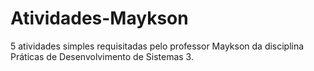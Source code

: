 # Atividades-Maykson
5 atividades simples requisitadas pelo professor Maykson da disciplina Práticas de Desenvolvimento de Sistemas 3.

